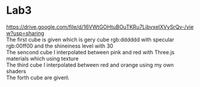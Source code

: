 # Lab3
https://drive.google.com/file/d/16VWtGOHtuBOuTKRu7LjbvxeIXVySrQv-/view?usp=sharing   \
The first cube is given which is gery cube rgb:dddddd with specular rgb:00ff00 and the shineiness level with 30\
The sencond cube I interpolated between pink and red with Three.js materials which using texture \
The third cube I interpolated between red and orange using my own shaders\
The forth cube are given\
